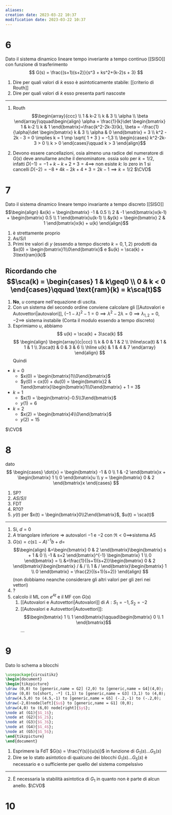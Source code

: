 ```yaml
---
aliases: 
creation date: 2023-03-22 10:37
modification date: 2023-03-22 10:37
---
```





# 6
Dato il sistema dinamico lineare tempo inveriante a tempo continuo [[SISO]] con funzione di trasferimento 
$$
G(s) = \frac{(s+1)(s+2)}{s^3 + ks^2+(k-2)s + 3}
$$
1. Dire per quali valori di $k$ esso è asintoticamente stabile: [[criterio di Routh]]
2. Dire per quali valori di $k$ esso presenta parti nascoste
--- 
1. Routh
   $$\begin{array}{ccc} \\
1 & k-2  \\
k & 3 \\
\alpha \\
\beta
\end{array}\qquad\begin{align}
\alpha = \frac{1}{k}\det \begin{bmatrix}
1 & k-2 \\
k & 1 
\end{bmatrix}=\frac{k^2-2k-3}{k}, \beta = -\frac{1}{\alpha}\det \begin{bmatrix}
k & 3 \\
\alpha & 0
\end{bmatrix} = 3 \\
k^2 - 2k - 3 = 0 \implies k = 1 \mp \sqrt{ 1 + 3 } = -1,3 \\
\begin{cases}
k^2-2k-3 > 0 \\
k > 0
\end{cases}\qquad k > 3
\end{align}$$

2. Devono essere cancellazioni, osia almeno una radice del numeratore di $G(s)$ deve annullarne anche il denominatore.
   ossia solo per $k = 1/2$, infatti
$D(-1) = -1 + k -k + 2 + 3 = 4 \implies$ non esiste $k :$ lo zero in $1$ si cancelli
$D(-2) = -8 + 4k -2k + 4 + 3 = 2k - 1 \implies k = 1/2$
$\CVD$
# 7
Dato il sistema dinamico lineare tempo invariante a tempo discreto [[SISO]]
$$\begin{align}
&x(k) = \begin{bmatrix}
-1 & 0.5 \\
2 & -1 
\end{bmatrix}x(k-1) + \begin{bmatrix}
0.5 \\
1 
\end{bmatrix}u(k-1) \\
&y(k) = \begin{bmatrix}
2 & 1
\end{bmatrix}x(k) + u(k)
\end{align}$$
1. è strettamente proprio
2. As/S/I
3. Primi tre valori di $y$ (essendo a tempo discreto $k = 0,1,2$) prodotti da $x(0) = \begin{bmatrix}1\\0\end{bmatrix}$ e $u(k) = \sca(k) + 3\text{ram}(k)$

Ricordando che
$$\sca(k) = \begin{cases}
1 & k\geq0 \\
0 & k < 0
\end{cases}\qquad
\text{ram}(k) = k\sca(t)$$
---
1. **No**, $u$ compare nell'equazione di uscita.
2. Con un sistema del secondo ordine conviene calcolare gli [[Autovalori e Autovettori|autovalori]], $(-1-\lambda)^2 - 1 = 0 \implies\lambda^2 -2\lambda =0 \implies \lambda_{1,2} = 0,-2 \implies$ sistema instabile (Conta il modulo essendo a tempo discreto)
3. Esprimiamo $u$, abbiamo
   $$
u(k) = \sca(k) + 3\sca(k)
$$
$$
\begin{align}
\begin{array}{c|ccc} \\
k & 0 & 1 & 2 \\
\hline\sca(t) & 1 & 1 & 1 \\
3\sca(t) & 0 & 3 & 6 \\
\hline u(k) & 1 & 4 & 7
\end{array}
\end{align}
$$
Quindi 
- $k = 0$
	- $x(0) = \begin{bmatrix}1\\0\end{bmatrix}$
	- $y(0) = cx(0) + du(0) = \begin{bmatrix}2 & 1\end{bmatrix}\begin{bmatrix}1\\0\end{bmatrix} + 1 = 3$
- $k = 1$
	- $x(1) = \begin{bmatrix}-0.5\\3\end{bmatrix}$
	- $y(1) = 6$
- $k=2$
	- $x(2) = \begin{bmatrix}4\\0\end{bmatrix}$
	- $y(2) = 15$

$\CVD$
# 8
dato
$$
\begin{cases}
\dot{x} = \begin{bmatrix}
-1 & 0 \\
1 & -2
\end{bmatrix}x + \begin{bmatrix}
1 \\
0
\end{bmatrix}u \\
y = \begin{bmatrix}
0 & 2
\end{bmatrix}x
\end{cases}
$$
1. SP?
2. $AS/S/I$
3. FDT
4. R?0?
5. $y(t)$ per $x(t) = \begin{bmatrix}0\\2\end{bmatrix}$, $u(t) = \sca(t)$
---
1. Si, $d = 0$
2. $A$ triangolare inferiore => autovalori $-1$ e $-2$ con $\Re < 0 \implies$sistema AS
3. $G(s) = c(s\mathbb{1} - A)^{-1}b + d =$
   $$\begin{align}
&=\begin{bmatrix}
0 & 2
\end{bmatrix}\begin{bmatrix}
s + 1 & 0 \\
-1 & s+2
\end{bmatrix}^{-1}
\begin{bmatrix}
1 \\
0
\end{bmatrix} = \\
&=\frac{1}{(s+1)(s+2)}\begin{bmatrix}
0 & 2
\end{bmatrix}\begin{bmatrix}
/ & / \\
1 & /
\end{bmatrix}\begin{bmatrix}
1 \\
0
\end{bmatrix} = \frac{2}{(s+1)(s+2)}
\end{align} $$
(non dobbiamo neanche considerare gli altri valori per gli zeri nei vettori)
4. ?
5. calcolo il ML con $e^{At}$ e il MF con $G(s)$
	1. [[Autovalori e Autovettori|Autovalori]] di $A: S_{1} =-1,S_{2} = -2$
	2. [[Autovalori e Autovettori|Autovettori]]:
	   $$\begin{bmatrix}
1 \\
1
\end{bmatrix}\qquad\begin{bmatrix}
0 \\
1
\end{bmatrix}$$
...
# 9
Dato lo schema a blocchi
```tikz
\usepackage{circuitikz}
\begin{document}
\begin{tikzpicture}
\draw (0,0) to [generic,name = G2] (2,0) to [generic,name = G4](4,0);
\draw (0,0) to[short, -*] (1,1) to [generic,name = G3] (3,1) to (4,0);
\draw(4.5,0) to (4.5,-1) to [generic,name = G5] (-.2,-1) to (-.2,0);
\draw(-2,0)node[left]{$u$} to [generic,name = G1] (0,0);
\draw(4,0) to (6,0) node[right]{$y$};
\node at (G1){$G_1$};
\node at (G2){$G_2$};
\node at (G3){$G_3$};
\node at (G4){$G_4$};
\node at (G5){$G_5$};
\end{tikzpicture}
\end{document}
```
1. Esprimere la FdT $G(s) = \frac{Y(s)}{u(s)}$ in funzione di $G_{1}(s)\dots G_{5}(s)$
2. Dire se lo stato asintotico di qualcuno dei blocchi $G_{1}(s)\dots G_{5}(s)$ è necessario e o sufficiente per quello del sistema compelssivo
---
2. È necessaria la stabilità asintotica di $G_1$ in quanto non è parte di alcun anello.
$\CVD$

# 10
